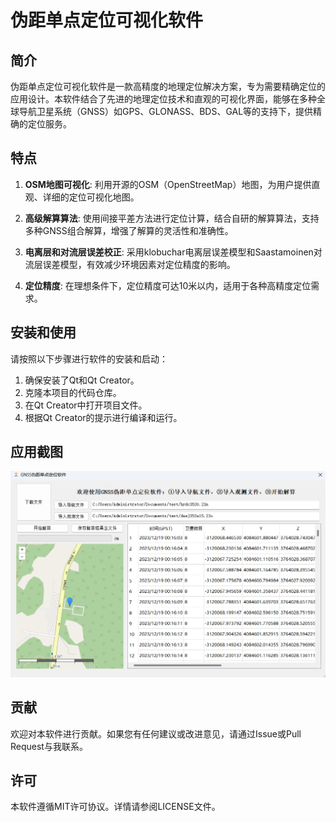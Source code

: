 # 伪距单点定位可视化软件

## 简介

伪距单点定位可视化软件是一款高精度的地理定位解决方案，专为需要精确定位的应用设计。本软件结合了先进的地理定位技术和直观的可视化界面，能够在多种全球导航卫星系统（GNSS）如GPS、GLONASS、BDS、GAL等的支持下，提供精确的定位服务。

## 特点

1. **OSM地图可视化**: 利用开源的OSM（OpenStreetMap）地图，为用户提供直观、详细的定位可视化地图。

2. **高级解算算法**: 使用间接平差方法进行定位计算，结合自研的解算算法，支持多种GNSS组合解算，增强了解算的灵活性和准确性。

3. **电离层和对流层误差校正**: 采用klobuchar电离层误差模型和Saastamoinen对流层误差模型，有效减少环境因素对定位精度的影响。

4. **定位精度**: 在理想条件下，定位精度可达10米以内，适用于各种高精度定位需求。

## 安装和使用

请按照以下步骤进行软件的安装和启动：

1. 确保安装了Qt和Qt Creator。
2. 克隆本项目的代码仓库。
3. 在Qt Creator中打开项目文件。
4. 根据Qt Creator的提示进行编译和运行。

## 应用截图

![应用主界面](./exe.png)

## 贡献

欢迎对本软件进行贡献。如果您有任何建议或改进意见，请通过Issue或Pull Request与我联系。

## 许可

本软件遵循MIT许可协议。详情请参阅LICENSE文件。
